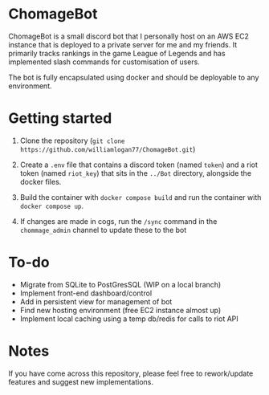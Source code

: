 # ChomageBot

ChomageBot is a small discord bot that I personally host on an AWS EC2 instance that is deployed to a private server for me and my friends. It primarily tracks rankings in the game League of Legends and has implemented slash commands for customisation of users.

The bot is fully encapsulated using docker and should be deployable to any environment.


# Getting started

1. Clone the repository (`git clone https://github.com/williamlogan77/ChomageBot.git`)

2. Create a `.env` file that contains a discord token (named `token`) and a riot token (named `riot_key`) that sits in the `../Bot` directory, alongside the docker files.

3. Build the container with `docker compose build` and run the container with `docker compose up`.

4. If changes are made in cogs, run the `/sync` command in the `chommage_admin` channel to update these to the bot

# To-do

* Migrate from SQLite to PostGresSQL (WIP on a local branch)
* Implement front-end dashboard/control
* Add in persistent view for management of bot
* Find new hosting environment (free EC2 instance almost up)
* Implement local caching using a temp db/redis for calls to riot API

# Notes

If you have come across this repository, please feel free to rework/update features and suggest new implementations.


